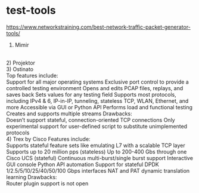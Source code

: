 # test-tools
https://www.networkstraining.com/best-network-traffic-packet-generator-tools/
<br />
1) Mimir
<br />
2) Projektor
<br />
3) Ostinato
<br />
Top features include:
<br />
Support for all major operating systems
Exclusive port control to provide a controlled testing environment
Opens and edits PCAP files, replays, and saves back
Sets values for any testing field
Supports most protocols, including IPv4 & 6, IP-in-IP, tunneling, stateless TCP, WLAN, Ethernet, and more
Accessible via GUI or Python API
Performs load and functional testing
Creates and supports multiple streams
Drawbacks:
<br />
Doesn’t support stateful, connection-oriented TCP connections
Only experimental support for user-defined script to substitute unimplemented protocols
<br />
4) Trex by Cisco
Features include:
<br />
Supports stateful feature sets like emulating L7 with a scalable TCP layer
Supports up to 20 million pps (stateless)
Up to 200-400 Gbs through one Cisco UCS (stateful)
Continuous multi-burst/single burst support
Interactive GUI console
Python API automation
Support for stateful DPDK 1/2.5/5/10/25/40/50/100 Gbps interfaces
NAT and PAT dynamic translation learning
Drawbacks:
<br />
Router plugin support is not open
